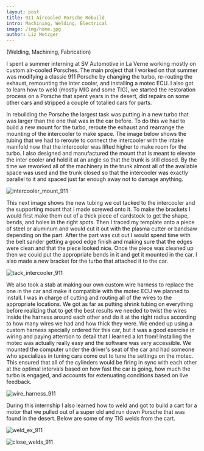 ```yaml
---
layout: post
title: 911 Aircooled Porsche Rebuild
intro: Machining, Welding, Electrical
image: /img/home.jpg
author: Liz Metzger
---
```


(Welding, Machining, Fabrication)

I spent a summer interning at SV Automotive in La Verne working mostly on custom air-cooled Porsches. The main project that I worked on that summer was modifying a classic 911 Porsche by changing the turbo, re-routing the exhaust, remounting the inter cooler, and installing a motec ECU. I also got to learn how to weld (mostly MIG and some TIG), we started the restoration process on a Porsche that spent years in the desert, did repairs on some other cars and stripped a couple of totalled cars for parts.

In rebuilding the Porsche the largest task was putting in a new turbo that was larger than the one that was in the car before. To do this we had to build a new mount for the turbo, reroute the exhaust and rearrange the mounting of the intercooler to make space. The image below shows the tubing that we had to reroute to connect the intercooler with the intake manifold now that the intercooler was lifted higher to make room for the turbo. I also designed and manufactured the mount that is meant to elevate the inter cooler and hold it at an angle so that the trunk is still closed. By the time we reworked all of the machinery in the trunk almost all of the available space was used and the trunk closed so that the intercooler was exactly parallel to it and spaced just far enough away not to damage anything.


![intercooler_mount_911](https://user-images.githubusercontent.com/113066141/208264209-e47b0da3-5542-4bcc-8d79-5fab76f54e54.jpg)


This next image shows the new tubing we cut tacked to the intercooler and the supporting mount that I made screwed onto it. To make the brackets I would first make them out of a thick piece of cardstock to get the shape, bends, and holes in the right spots. Then I traced my template onto a piece of steel or aluminum and would cut it out with the plasma cutter or bandsaw depending on the part. After the part was cut out I would spend time with the belt sander getting a good edge finish and making sure that the edges were clean and that the piece looked nice. Once the piece was cleaned up then we could put the appropriate bends in it and get it mounted in the car. I also made a new bracket for the turbo that attached it to the car.


![tack_intercooler_911](https://user-images.githubusercontent.com/113066141/208264681-0887a51b-4c8b-49b3-bc06-2a0da053472e.jpg)


We also took a stab at making our own custom wire harness to replace the one in the car and make it compatible with the motec ECU we planned to install. I was in charge of cutting and routing all of the wires to the appropriate locations. We got as far as putting shrink tubing on everything before realizing that to get the best results we needed to twist the wires inside the harness around each other and do it at the right radius according to how many wires we had and how thick they were. We ended up using a custom harness specially ordered for this car, but it was a good exercise in wiring and paying attention to detail that I learned a lot from! Installing the motec was actually really easy and the software was very accessible. We mounted the computer under the driver's seat of the car and had someone who specializes in tuning cars come out to tune the settings on the motec. This ensured that all of the cylinders would be firing in sync with each other at the optimal intervals based on how fast the car is going, how much the turbo is engaged, and accounts for extenuating conditions based on live feedback.


![wire_harness_911](https://user-images.githubusercontent.com/113066141/208265249-34ca4d65-48d5-4d42-ad2e-f52e4c524e02.jpg)


During this internship I also learned how to weld and got to build a cart for a motor that we pulled out of a super old and run down Porsche that was found in the desert. Below are some of my TIG welds from the cart.


![weld_ex_911](https://user-images.githubusercontent.com/113066141/208265388-0a4ef070-05f4-4970-ad74-5f7f8bfc9469.jpg)


![close_welds_911](https://user-images.githubusercontent.com/113066141/208265391-78e085a6-f930-4bd9-b7db-aa0db1e4a82f.jpg)
